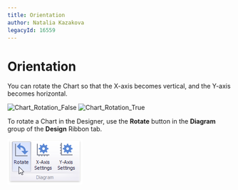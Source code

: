 ```yaml
---
title: Orientation
author: Natalia Kazakova
legacyId: 16559
---
```

# Orientation
You can rotate the Chart so that the X-axis becomes vertical, and the Y-axis becomes horizontal.

![Chart_Rotation_False](../../../../images/img18277.png)
![Chart_Rotation_True](../../../../images/img18276.png)

To rotate a Chart in the Designer, use the **Rotate** button in the **Diagram** group of the **Design** Ribbon tab.

![Chart_Rotation_RibbonButton](../../../../images/img18774.png)